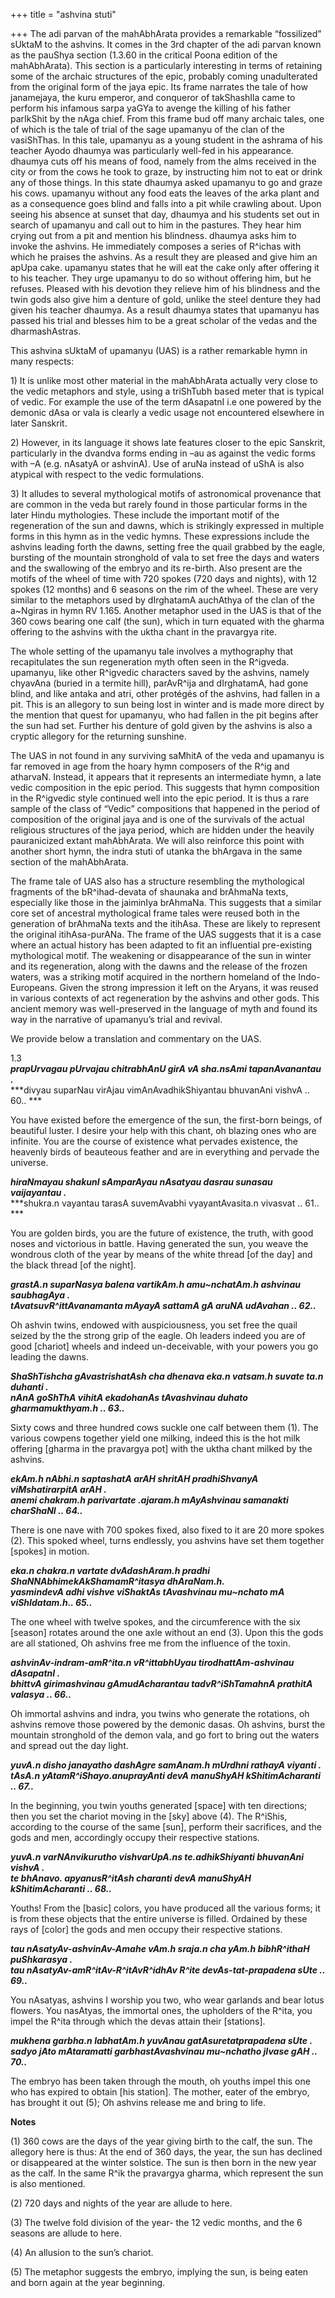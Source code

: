 +++
title = "ashvina stuti"

+++
The adi parvan of the mahAbhArata provides a remarkable “fossilized”
sUktaM to the ashvins. It comes in the 3rd chapter of the adi parvan
known as the pauShya section (1.3.60 in the critical Poona edition of
the mahAbhArata). This section is a particularly interesting in terms of
retaining some of the archaic structures of the epic, probably coming
unadulterated from the original form of the jaya epic. Its frame
narrates the tale of how janamejaya, the kuru emperor, and conqueror of
takShashIla came to perform his infamous sarpa yaGYa to avenge the
killing of his father parIkShit by the nAga chief. From this frame bud
off many archaic tales, one of which is the tale of trial of the sage
upamanyu of the clan of the vasiShThas. In this tale, upamanyu as a
young student in the ashrama of his teacher Ayodo dhaumya was
particularly well-fed in his appearance. dhaumya cuts off his means of
food, namely from the alms received in the city or from the cows he took
to graze, by instructing him not to eat or drink any of those things. In
this state dhaumya asked upamanyu to go and graze his cows. upamanyu
without any food eats the leaves of the arka plant and as a consequence
goes blind and falls into a pit while crawling about. Upon seeing his
absence at sunset that day, dhaumya and his students set out in search
of upamanyu and call out to him in the pastures. They hear him crying
out from a pit and mention his blindness. dhaumya asks him to invoke the
ashvins. He immediately composes a series of R^ichas with which he
praises the ashvins. As a result they are pleased and give him an apUpa
cake. upamanyu states that he will eat the cake only after offering it
to his teacher. They urge upamanyu to do so without offering him, but he
refuses. Pleased with his devotion they relieve him of his blindness and
the twin gods also give him a denture of gold, unlike the steel denture
they had given his teacher dhaumya. As a result dhaumya states that
upamanyu has passed his trial and blesses him to be a great scholar of
the vedas and the dharmashAstras.

This ashvina sUktaM of upamanyu (UAS) is a rather remarkable hymn in
many respects:

1\) It is unlike most other material in the mahAbhArata actually very
close to the vedic metaphors and style, using a triShTubh based meter
that is typical of vedic. For example the use of the term dAsapatnI i.e
one powered by the demonic dAsa or vala is clearly a vedic usage not
encountered elsewhere in later Sanskrit.

2\) However, in its language it shows late features closer to the epic
Sanskrit, particularly in the dvandva forms ending in –au as against the
vedic forms with –A (e.g. nAsatyA or ashvinA). Use of aruNa instead of
uShA is also atypical with respect to the vedic formulations.

3\) It alludes to several mythological motifs of astronomical provenance
that are common in the veda but rarely found in those particular forms
in the later Hindu mythologies. These include the important motif of the
regeneration of the sun and dawns, which is strikingly expressed in
multiple forms in this hymn as in the vedic hymns. These expressions
include the ashvins leading forth the dawns, setting free the quail
grabbed by the eagle, bursting of the mountain stronghold of vala to set
free the days and waters and the swallowing of the embryo and its
re-birth. Also present are the motifs of the wheel of time with 720
spokes (720 days and nights), with 12 spokes (12 months) and 6 seasons
on the rim of the wheel. These are very similar to the metaphors used by
dIrghatamA auchAthya of the clan of the a\~Ngiras in hymn RV 1.165.
Another metaphor used in the UAS is that of the 360 cows bearing one
calf (the sun), which in turn equated with the gharma offering to the
ashvins with the uktha chant in the pravargya rite.

The whole setting of the upamanyu tale involves a mythography that
recapitulates the sun regeneration myth often seen in the R^igveda.
upamanyu, like other R^igvedic characters saved by the ashvins, namely
chyavAna (buried in a termite hill), parAvR^ija and dIrghatamA, had gone
blind, and like antaka and atri, other protégés of the ashvins, had
fallen in a pit. This is an allegory to sun being lost in winter and is
made more direct by the mention that quest for upamanyu, who had fallen
in the pit begins after the sun had set. Further his denture of gold
given by the ashvins is also a cryptic allegory for the returning
sunshine.

The UAS in not found in any surviving saMhitA of the veda and upamanyu
is far removed in age from the hoary hymn composers of the R^ig and
atharvaN. Instead, it appears that it represents an intermediate hymn, a
late vedic composition in the epic period. This suggests that hymn
composition in the R^igvedic style continued well into the epic period.
It is thus a rare sample of the class of “Vedic” compositions that
happened in the period of composition of the original jaya and is one of
the survivals of the actual religious structures of the jaya period,
which are hidden under the heavily pauranicized extant mahAbhArata. We
will also reinforce this point with another short hymn, the indra stuti
of utanka the bhArgava in the same section of the mahAbhArata.

The frame tale of UAS also has a structure resembling the mythological
fragments of the bR^ihad-devata of shaunaka and brAhmaNa texts,
especially like those in the jaiminIya brAhmaNa. This suggests that a
similar core set of ancestral mythological frame tales were reused both
in the generation of brAhmaNa texts and the itihAsa. These are likely to
represent the original itihAsa-purANa. The frame of the UAS suggests
that it is a case where an actual history has been adapted to fit an
influential pre-existing mythological motif. The weakening or
disappearance of the sun in winter and its regeneration, along with the
dawns and the release of the frozen waters, was a striking motif
acquired in the northern homeland of the Indo-Europeans. Given the
strong impression it left on the Aryans, it was reused in various
contexts of act regeneration by the ashvins and other gods. This ancient
memory was well-preserved in the language of myth and found its way in
the narrative of upamanyu’s trial and revival.

We provide below a translation and commentary on the UAS.

1.3  
***prapUrvagau pUrvajau chitrabhAnU girA vA sha.nsAmi tapanAvanantau
.***  
***divyau suparNau virAjau vimAnAvadhikShiyantau bhuvanAni vishvA ..
60.. ***

You have existed before the emergence of the sun, the first-born beings,
of beautiful luster. I desire your help with this chant, oh blazing ones
who are infinite. You are the course of existence what pervades
existence, the heavenly birds of beauteous feather and are in everything
and pervade the universe.

***hiraNmayau shakunI sAmparAyau nAsatyau dasrau sunasau vaijayantau
.***  
***shukra.n vayantau tarasA suvemAvabhi vyayantAvasita.n vivasvat ..
61.. ***

You are golden birds, you are the future of existence, the truth, with
good noses and victorious in battle. Having generated the sun, you weave
the wondrous cloth of the year by means of the white thread \[of the
day\] and the black thread \[of the night\].

***grastA.n suparNasya balena vartikAm.h amu\~nchatAm.h ashvinau
saubhagAya .***  
***tAvatsuvR^ittAvanamanta mAyayA sattamA gA aruNA udAvahan .. 62..***

Oh ashvin twins, endowed with auspiciousness, you set free the quail
seized by the the strong grip of the eagle. Oh leaders indeed you are of
good \[chariot\] wheels and indeed un-deceivable, with your powers you
go leading the dawns.

***ShaShTishcha gAvastrishatAsh cha dhenava eka.n vatsam.h suvate ta.n
duhanti .***  
***nAnA goShThA vihitA ekadohanAs tAvashvinau duhato gharmamukthyam.h ..
63..***

Sixty cows and three hundred cows suckle one calf between them (1). The
various cowpens together yield one milking, indeed this is the hot milk
offering \[gharma in the pravargya pot\] with the uktha chant milked by
the ashvins.

***ekAm.h nAbhi.n saptashatA arAH shritAH pradhiShvanyA viMshatirarpitA
arAH .***  
***anemi chakram.h parivartate .ajaram.h mAyAshvinau samanakti charShaNI
.. 64..***

There is one nave with 700 spokes fixed, also fixed to it are 20 more
spokes (2). This spoked wheel, turns endlessly, you ashvins have set
them together \[spokes\] in motion.

***eka.n chakra.n vartate dvAdashAram.h pradhi
ShaNNAbhimekAkShamamR^itasya dhAraNam.h.***  
***yasmindevA adhi vishve viShaktAs tAvashvinau mu\~nchato mA
viShIdatam.h.. 65..***

The one wheel with twelve spokes, and the circumference with the six
\[season\] rotates around the one axle without an end (3). Upon this the
gods are all stationed, Oh ashvins free me from the influence of the
toxin.

***ashvinAv-indram-amR^ita.n vR^ittabhUyau tirodhattAm-ashvinau
dAsapatnI .***  
***bhittvA girimashvinau gAmudAcharantau tadvR^iShTamahnA prathitA
valasya .. 66..***

Oh immortal ashvins and indra, you twins who generate the rotations, oh
ashvins remove those powered by the demonic dasas. Oh ashvins, burst the
mountain stronghold of the demon vala, and go fort to bring out the
waters and spread out the day light.

***yuvA.n disho janayatho dashAgre samAnam.h mUrdhni rathayA viyanti
.***  
***tAsA.n yAtamR^iShayo.anuprayAnti devA manuShyAH kShitimAcharanti ..
67..***

In the beginning, you twin youths generated \[space\] with ten
directions; then you set the chariot moving in the \[sky\] above (4).
The R^iShis, according to the course of the same \[sun\], perform their
sacrifices, and the gods and men, accordingly occupy their respective
stations.

***yuvA.n varNAnvikurutho vishvarUpA.ns te.adhikShiyanti bhuvanAni
vishvA .***  
***te bhAnavo. apyanusR^itAsh charanti devA manuShyAH kShitimAcharanti
.. 68..***

Youths\! From the \[basic\] colors, you have produced all the various
forms; it is from these objects that the entire universe is filled.
Ordained by these rays of \[color\] the gods and men occupy their
respective stations.

***tau nAsatyAv-ashvinAv-Amahe vAm.h sraja.n cha yAm.h bibhR^ithaH
puShkarasya .***  
***tau nAsatyAv-amR^itAv-R^itAvR^idhAv R^ite devAs-tat-prapadena sUte ..
69..***

You nAsatyas, ashvins I worship you two, who wear garlands and bear
lotus flowers. You nasAtyas, the immortal ones, the upholders of the
R^ita, you impel the R^ita through which the devas attain their
\[stations\].

***mukhena garbha.n labhatAm.h yuvAnau gatAsuretatprapadena sUte .***  
***sadyo jAto mAtaramatti garbhastAvashvinau mu\~nchatho jIvase gAH ..
70..***

The embryo has been taken through the mouth, oh youths impel this one
who has expired to obtain \[his station\]. The mother, eater of the
embryo, has brought it out (5); Oh ashvins release me and bring to life.

**Notes**

(1) 360 cows are the days of the year giving birth to the calf, the sun.
The allegory here is thus: At the end of 360 days, the year, the sun has
declined or disappeared at the winter solstice. The sun is then born in
the new year as the calf. In the same R^ik the pravargya gharma, which
represent the sun is also mentioned.

(2) 720 days and nights of the year are allude to here.

(3) The twelve fold division of the year- the 12 vedic months, and the 6
seasons are allude to here.

(4) An allusion to the sun’s chariot.

(5) The metaphor suggests the embryo, implying the sun, is being eaten
and born again at the year beginning.
